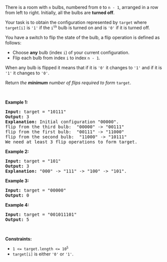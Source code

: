 There is a room with `` n `` bulbs, numbered from `` 0 `` to `` n - 1 ``, arranged in a row from left to right. Initially, all the bulbs are __turned off__.

Your task is to obtain the configuration represented by `` target `` where `` target[i] `` is `` '1' `` if the <code>i<sup>th</sup></code> bulb is turned on and is `` '0' `` if it is turned off.

You have a switch to flip the state of the bulb, a flip operation is defined as follows:

*   Choose __any__ bulb (index `` i ``) of your current configuration.
*   Flip each bulb from index `` i `` to index `` n - 1 ``.

When any bulb is flipped it means that if it is `` '0' `` it changes to `` '1' `` and if it is `` '1' `` it changes to `` '0' ``.

Return _the __minimum__ number of flips required to form_ `` target ``.

&nbsp;

__Example 1:__

<pre>
<strong>Input:</strong> target = "10111"
<strong>Output:</strong> 3
<strong>Explanation: </strong>Initial configuration "00000".
flip from the third bulb:  "00000" -&gt; "00111"
flip from the first bulb:  "00111" -&gt; "11000"
flip from the second bulb:  "11000" -&gt; "10111"
We need at least 3 flip operations to form target.</pre>

__Example 2:__

<pre>
<strong>Input:</strong> target = "101"
<strong>Output:</strong> 3
<strong>Explanation: </strong>"000" -&gt; "111" -&gt; "100" -&gt; "101".
</pre>

__Example 3:__

<pre>
<strong>Input:</strong> target = "00000"
<strong>Output:</strong> 0
</pre>

__Example 4:__

<pre>
<strong>Input:</strong> target = "001011101"
<strong>Output:</strong> 5
</pre>

&nbsp;

__Constraints:__

*   <code>1 &lt;= target.length &lt;= 10<sup>5</sup></code>
*   `` target[i] `` is either `` '0' `` or `` '1' ``.